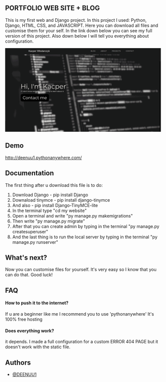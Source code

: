 
## PORTFOLIO WEB SITE + BLOG
This is my first web and Django project. In this project I used: Python, Django, HTML, CSS, and JAVASCRIPT.
Here you can download all files and customise them for your self. In the link down below you can see my full version of 
this project.
Also down below I will tell you everything about configuration. 

<img src="demo.gif"/>


## Demo

http://deenuu1.pythonanywhere.com/


## Documentation

The first thing after u download this file is to do:

1. Download Django - pip install Django
2. Downaload tinymce - pip install django-tinymce
3. And also - pip install Django-TinyMCE-lite
4. In the terminal type "cd my website"
4. Open a terminal and write "py manage.py makemigrations"
5. Then write "py manage.py migrate"
6. After that you can create admin  by typing in the terminal "py manage.py createsuperuser"
7. And the last thing is to run the local server by typing in the terminal "py manage.py runserver"



## What's next? 

Now you can customise files for yourself. It's very easy so I know that you can do that.
Good luck!
## FAQ

#### How to push it to the internet? 

If u are a beginner like me I recommend you to use 'pythonanywhere' It's 100% free hosting

#### Does everything work?

it depends. I made a full configuration for a custom ERROR 404 PAGE but it doesn't work with the static file.



## Authors

- [@DEENUU1](https://www.github.com/DEENUU1)

